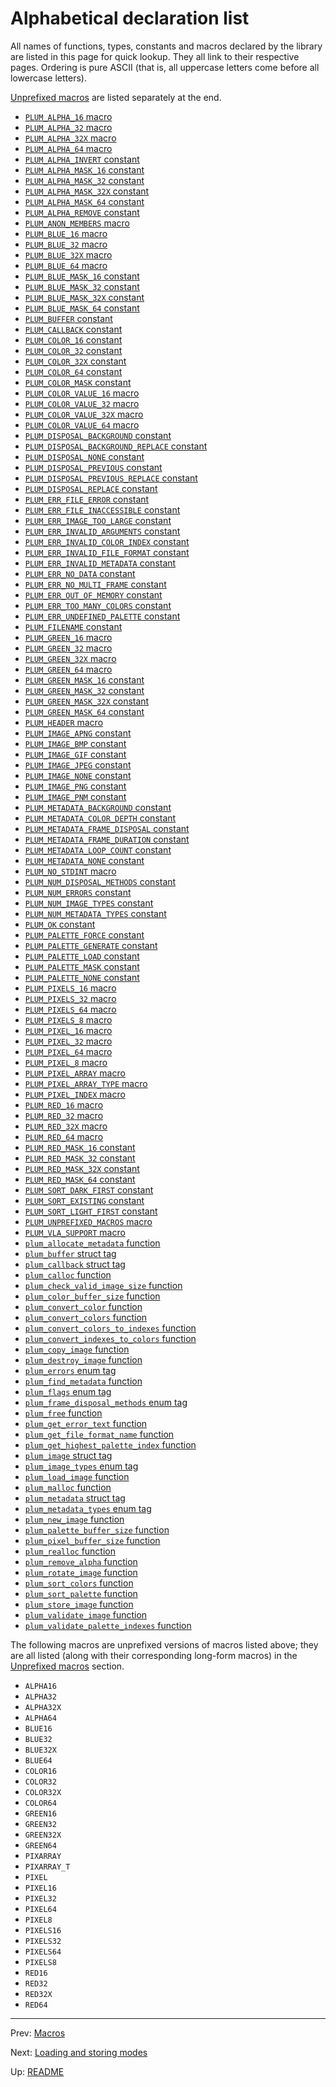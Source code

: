 # Alphabetical declaration list

All names of functions, types, constants and macros declared by the library are listed in this page for quick lookup.
They all link to their respective pages.
Ordering is pure ASCII (that is, all uppercase letters come before all lowercase letters).

[Unprefixed macros][unprefixed] are listed separately at the end.

- [`PLUM_ALPHA_16` macro](macros.md#color-macros)
- [`PLUM_ALPHA_32` macro](macros.md#color-macros)
- [`PLUM_ALPHA_32X` macro](macros.md#color-macros)
- [`PLUM_ALPHA_64` macro](macros.md#color-macros)
- [`PLUM_ALPHA_INVERT` constant](constants.md#loading-flags)
- [`PLUM_ALPHA_MASK_16` constant](constants.md#color-mask-constants)
- [`PLUM_ALPHA_MASK_32` constant](constants.md#color-mask-constants)
- [`PLUM_ALPHA_MASK_32X` constant](constants.md#color-mask-constants)
- [`PLUM_ALPHA_MASK_64` constant](constants.md#color-mask-constants)
- [`PLUM_ALPHA_REMOVE` constant](constants.md#loading-flags)
- [`PLUM_ANON_MEMBERS` macro](macros.md#feature-test-macros)
- [`PLUM_BLUE_16` macro](macros.md#color-macros)
- [`PLUM_BLUE_32` macro](macros.md#color-macros)
- [`PLUM_BLUE_32X` macro](macros.md#color-macros)
- [`PLUM_BLUE_64` macro](macros.md#color-macros)
- [`PLUM_BLUE_MASK_16` constant](constants.md#color-mask-constants)
- [`PLUM_BLUE_MASK_32` constant](constants.md#color-mask-constants)
- [`PLUM_BLUE_MASK_32X` constant](constants.md#color-mask-constants)
- [`PLUM_BLUE_MASK_64` constant](constants.md#color-mask-constants)
- [`PLUM_BUFFER` constant](constants.md#special-loading-and-storing-modes)
- [`PLUM_CALLBACK` constant](constants.md#special-loading-and-storing-modes)
- [`PLUM_COLOR_16` constant](constants.md#loading-flags)
- [`PLUM_COLOR_32` constant](constants.md#loading-flags)
- [`PLUM_COLOR_32X` constant](constants.md#loading-flags)
- [`PLUM_COLOR_64` constant](constants.md#loading-flags)
- [`PLUM_COLOR_MASK` constant](constants.md#loading-flags)
- [`PLUM_COLOR_VALUE_16` macro](macros.md#color-macros)
- [`PLUM_COLOR_VALUE_32` macro](macros.md#color-macros)
- [`PLUM_COLOR_VALUE_32X` macro](macros.md#color-macros)
- [`PLUM_COLOR_VALUE_64` macro](macros.md#color-macros)
- [`PLUM_DISPOSAL_BACKGROUND` constant](constants.md#frame-disposal-methods)
- [`PLUM_DISPOSAL_BACKGROUND_REPLACE` constant](constants.md#frame-disposal-methods)
- [`PLUM_DISPOSAL_NONE` constant](constants.md#frame-disposal-methods)
- [`PLUM_DISPOSAL_PREVIOUS` constant](constants.md#frame-disposal-methods)
- [`PLUM_DISPOSAL_PREVIOUS_REPLACE` constant](constants.md#frame-disposal-methods)
- [`PLUM_DISPOSAL_REPLACE` constant](constants.md#frame-disposal-methods)
- [`PLUM_ERR_FILE_ERROR` constant](constants.md#errors)
- [`PLUM_ERR_FILE_INACCESSIBLE` constant](constants.md#errors)
- [`PLUM_ERR_IMAGE_TOO_LARGE` constant](constants.md#errors)
- [`PLUM_ERR_INVALID_ARGUMENTS` constant](constants.md#errors)
- [`PLUM_ERR_INVALID_COLOR_INDEX` constant](constants.md#errors)
- [`PLUM_ERR_INVALID_FILE_FORMAT` constant](constants.md#errors)
- [`PLUM_ERR_INVALID_METADATA` constant](constants.md#errors)
- [`PLUM_ERR_NO_DATA` constant](constants.md#errors)
- [`PLUM_ERR_NO_MULTI_FRAME` constant](constants.md#errors)
- [`PLUM_ERR_OUT_OF_MEMORY` constant](constants.md#errors)
- [`PLUM_ERR_TOO_MANY_COLORS` constant](constants.md#errors)
- [`PLUM_ERR_UNDEFINED_PALETTE` constant](constants.md#errors)
- [`PLUM_FILENAME` constant](constants.md#special-loading-and-storing-modes)
- [`PLUM_GREEN_16` macro](macros.md#color-macros)
- [`PLUM_GREEN_32` macro](macros.md#color-macros)
- [`PLUM_GREEN_32X` macro](macros.md#color-macros)
- [`PLUM_GREEN_64` macro](macros.md#color-macros)
- [`PLUM_GREEN_MASK_16` constant](constants.md#color-mask-constants)
- [`PLUM_GREEN_MASK_32` constant](constants.md#color-mask-constants)
- [`PLUM_GREEN_MASK_32X` constant](constants.md#color-mask-constants)
- [`PLUM_GREEN_MASK_64` constant](constants.md#color-mask-constants)
- [`PLUM_HEADER` macro](macros.md#feature-test-macros)
- [`PLUM_IMAGE_APNG` constant](constants.md#image-types)
- [`PLUM_IMAGE_BMP` constant](constants.md#image-types)
- [`PLUM_IMAGE_GIF` constant](constants.md#image-types)
- [`PLUM_IMAGE_JPEG` constant](constants.md#image-types)
- [`PLUM_IMAGE_NONE` constant](constants.md#image-types)
- [`PLUM_IMAGE_PNG` constant](constants.md#image-types)
- [`PLUM_IMAGE_PNM` constant](constants.md#image-types)
- [`PLUM_METADATA_BACKGROUND` constant](constants.md#metadata-node-types)
- [`PLUM_METADATA_COLOR_DEPTH` constant](constants.md#metadata-node-types)
- [`PLUM_METADATA_FRAME_DISPOSAL` constant](constants.md#metadata-node-types)
- [`PLUM_METADATA_FRAME_DURATION` constant](constants.md#metadata-node-types)
- [`PLUM_METADATA_LOOP_COUNT` constant](constants.md#metadata-node-types)
- [`PLUM_METADATA_NONE` constant](constants.md#metadata-node-types)
- [`PLUM_NO_STDINT` macro](macros.md#feature-test-macros)
- [`PLUM_NUM_DISPOSAL_METHODS` constant](constants.md#number-of-constants)
- [`PLUM_NUM_ERRORS` constant](constants.md#number-of-constants)
- [`PLUM_NUM_IMAGE_TYPES` constant](constants.md#number-of-constants)
- [`PLUM_NUM_METADATA_TYPES` constant](constants.md#number-of-constants)
- [`PLUM_OK` constant](constants.md#errors)
- [`PLUM_PALETTE_FORCE` constant](constants.md#loading-flags)
- [`PLUM_PALETTE_GENERATE` constant](constants.md#loading-flags)
- [`PLUM_PALETTE_LOAD` constant](constants.md#loading-flags)
- [`PLUM_PALETTE_MASK` constant](constants.md#loading-flags)
- [`PLUM_PALETTE_NONE` constant](constants.md#loading-flags)
- [`PLUM_PIXELS_16` macro](macros.md#array-casts)
- [`PLUM_PIXELS_32` macro](macros.md#array-casts)
- [`PLUM_PIXELS_64` macro](macros.md#array-casts)
- [`PLUM_PIXELS_8` macro](macros.md#array-casts)
- [`PLUM_PIXEL_16` macro](macros.md#pixel-index-macros)
- [`PLUM_PIXEL_32` macro](macros.md#pixel-index-macros)
- [`PLUM_PIXEL_64` macro](macros.md#pixel-index-macros)
- [`PLUM_PIXEL_8` macro](macros.md#pixel-index-macros)
- [`PLUM_PIXEL_ARRAY` macro](macros.md#array-declaration)
- [`PLUM_PIXEL_ARRAY_TYPE` macro](macros.md#array-type)
- [`PLUM_PIXEL_INDEX` macro](macros.md#pixel-index-macros)
- [`PLUM_RED_16` macro](macros.md#color-macros)
- [`PLUM_RED_32` macro](macros.md#color-macros)
- [`PLUM_RED_32X` macro](macros.md#color-macros)
- [`PLUM_RED_64` macro](macros.md#color-macros)
- [`PLUM_RED_MASK_16` constant](constants.md#color-mask-constants)
- [`PLUM_RED_MASK_32` constant](constants.md#color-mask-constants)
- [`PLUM_RED_MASK_32X` constant](constants.md#color-mask-constants)
- [`PLUM_RED_MASK_64` constant](constants.md#color-mask-constants)
- [`PLUM_SORT_DARK_FIRST` constant](constants.md#loading-flags)
- [`PLUM_SORT_EXISTING` constant](constants.md#loading-flags)
- [`PLUM_SORT_LIGHT_FIRST` constant](constants.md#loading-flags)
- [`PLUM_UNPREFIXED_MACROS` macro](macros.md#feature-test-macros)
- [`PLUM_VLA_SUPPORT` macro](macros.md#feature-test-macros)
- [`plum_allocate_metadata` function](functions.md#plum_allocate_metadata)
- [`plum_buffer` struct tag](structs.md#plum_buffer)
- [`plum_callback` struct tag](structs.md#plum_callback)
- [`plum_calloc` function](functions.md#plum_calloc)
- [`plum_check_valid_image_size` function](functions.md#plum_check_valid_image_size)
- [`plum_color_buffer_size` function](functions.md#plum_color_buffer_size)
- [`plum_convert_color` function](functions.md#plum_convert_color)
- [`plum_convert_colors` function](functions.md#plum_convert_colors)
- [`plum_convert_colors_to_indexes` function](functions.md#plum_convert_colors_to_indexes)
- [`plum_convert_indexes_to_colors` function](functions.md#plum_convert_indexes_to_colors)
- [`plum_copy_image` function](functions.md#plum_copy_image)
- [`plum_destroy_image` function](functions.md#plum_destroy_image)
- [`plum_errors` enum tag](constants.md#errors)
- [`plum_find_metadata` function](functions.md#plum_find_metadata)
- [`plum_flags` enum tag](constants.md#loading-flags)
- [`plum_frame_disposal_methods` enum tag](constants.md#frame-disposal-methods)
- [`plum_free` function](functions.md#plum_free)
- [`plum_get_error_text` function](functions.md#plum_get_error_text)
- [`plum_get_file_format_name` function](functions.md#plum_get_file_format_name)
- [`plum_get_highest_palette_index` function](functions.md#plum_get_highest_palette_index)
- [`plum_image` struct tag](structs.md#plum_image)
- [`plum_image_types` enum tag](constants.md#image-types)
- [`plum_load_image` function](functions.md#plum_load_image)
- [`plum_malloc` function](functions.md#plum_malloc)
- [`plum_metadata` struct tag](structs.md#plum_metadata)
- [`plum_metadata_types` enum tag](constants.md#metadata-node-types)
- [`plum_new_image` function](functions.md#plum_new_image)
- [`plum_palette_buffer_size` function](functions.md#plum_palette_buffer_size)
- [`plum_pixel_buffer_size` function](functions.md#plum_pixel_buffer_size)
- [`plum_realloc` function](functions.md#plum_realloc)
- [`plum_remove_alpha` function](functions.md#plum_remove_alpha)
- [`plum_rotate_image` function](functions.md#plum_rotate_image)
- [`plum_sort_colors` function](functions.md#plum_sort_colors)
- [`plum_sort_palette` function](functions.md#plum_sort_palette)
- [`plum_store_image` function](functions.md#plum_store_image)
- [`plum_validate_image` function](functions.md#plum_validate_image)
- [`plum_validate_palette_indexes` function](functions.md#plum_validate_palette_indexes)

The following macros are unprefixed versions of macros listed above; they are all listed (along with their
corresponding long-form macros) in the [Unprefixed macros][unprefixed] section.

- `ALPHA16`
- `ALPHA32`
- `ALPHA32X`
- `ALPHA64`
- `BLUE16`
- `BLUE32`
- `BLUE32X`
- `BLUE64`
- `COLOR16`
- `COLOR32`
- `COLOR32X`
- `COLOR64`
- `GREEN16`
- `GREEN32`
- `GREEN32X`
- `GREEN64`
- `PIXARRAY`
- `PIXARRAY_T`
- `PIXEL`
- `PIXEL16`
- `PIXEL32`
- `PIXEL64`
- `PIXEL8`
- `PIXELS16`
- `PIXELS32`
- `PIXELS64`
- `PIXELS8`
- `RED16`
- `RED32`
- `RED32X`
- `RED64`

* * *

Prev: [Macros](macros.md)

Next: [Loading and storing modes](modes.md)

Up: [README](README.md)

[unprefixed]: macros.md#unprefixed-macros
